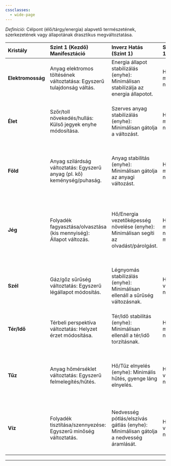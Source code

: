 ```yaml
---
cssclasses:
  - wide-page
---
```

_Definíció:_ Célpont (élő/tárgy/energia) alapvető természetének, szerkezetének vagy állapotának drasztikus megváltoztatása.

| Kristály          | Szint 1 (Kezdő) Manifesztáció                                            | Inverz Hatás (Szint 1)                                                                | Skálázódás (Szint 1)                                      | Szint 2 (Haladó) Manifesztáció                                                            | Inverz Hatás (Szint 2)                                                                                       | Skálázódás (Szint 2)                                                                                 | Szint 3 (Mesteri) Manifesztáció                                                                        | Inverz Hatás (Szint 3)                                                                                                           | Skálázódás (Szint 3)                                                                                   |
| :---------------- | :----------------------------------------------------------------------- | :------------------------------------------------------------------------------------ | :-------------------------------------------------------- | :---------------------------------------------------------------------------------------- | :----------------------------------------------------------------------------------------------------------- | :--------------------------------------------------------------------------------------------------- | :----------------------------------------------------------------------------------------------------- | :------------------------------------------------------------------------------------------------------------------------------- | :----------------------------------------------------------------------------------------------------- |
| **Elektromosság** | Anyag elektromos töltésének változtatása: Egyszerű tulajdonság váltás.   | Energia állapot stabilizálás (enyhe): Minimálisan stabilizálja az energia állapotot.  | Hatóidő/változás mértékének növelése (kicsi).             | Anyag elektromos/mágneses állapotának változtatása: Közepes szerkezet/tulajdonság váltás. | Energia állapot stabilizálás (közepes): Közepesen stabilizálja az energia állapotot.                         | Hatóidő/változás mértékének növelése (közepes), több célpont érintése.                               | Elektron szerkezet átalakítás: Anyag szerkezetének/tulajdonságainak jelentős, tartós változása.        | Energia állapot stabilizálás (jelentős): Jelentősen stabilizálja az energia állapotot.                                           | Hatóidő/változás mértékének drasztikus növelése, sok célpont érintése, tartósabb hatás.                |
| **Élet**          | Szőr/toll növekedés/hullás: Külső jegyek enyhe módosítása.               | Szerves anyag stabilizálás (enyhe): Minimálisan gátolja a változást.                  | Hatóidő/változás mértékének növelése (kicsi).             | Részleges alakváltás/szerves anyag formázás: Közepes forma/anyag változás.                | Szerves anyag stabilizálás (közepes): Közepesen gátolja a változást.                                         | Hatóidő/változás mértékének növelése (közepes), több célpont érintése.                               | Teljes alakváltás/szerves anyaggá változtatás: Élőlény komplett átalakítása, szerves anyaggá formázás. | Szerves anyag stabilizálás (jelentős): Jelentősen gátolja a változást, visszaállítja az eredeti állapotot.                       | Hatóidő/változás mértékének drasztikus növelése, sok célpont érintése, tartósabb hatás.                |
| **Föld**          | Anyag szilárdság változtatás: Egyszerű anyag (pl. kő) keménység/puhaság. | Anyag stabilitás (enyhe): Minimálisan gátolja az anyagi változást.                    | Hatóidő/változás mértékének növelése (kicsi).             | Anyag átalakítás: Közepes mennyiségű anyag (pl. kő->homok) váltása.                       | Anyag stabilitás (közepes): Közepesen gátolja az anyagi változást.                                           | Hatóidő/változás mértékének növelése (közepes), több célpont/nagyobb mennyiség érintése.             | Anyag komplex átalakítás: Jelentős mennyiségű/komplexebb anyag (pl. fém) szerkezetváltása.             | Anyag stabilitás (jelentős): Jelentősen gátolja az anyagi változást, visszaállítja az eredeti állapotot.                         | Hatóidő/változás mértékének drasztikus növelése, sok célpont/nagy mennyiség érintése, tartósabb hatás. |
| **Jég**           | Folyadék fagyasztása/olvasztása (kis mennyiség): Állapot változás.       | Hő/Energia vezetőképesség növelése (enyhe): Minimálisan segíti az olvadást/párolgást. | Hatóidő/változás mértékének növelése (kicsi mennyiség).   | Anyag törékennyé/szilárddá tétele (hideggel): Közepes szerkezet/állapot változás.         | Hő/Energia vezetőképesség növelése (közepes): Közepesen segíti az olvadást/párolgást, megszünteti a fagyást. | Hatóidő/változás mértékének növelése (közepes), több célpont/nagyobb mennyiség érintése.             | Energia/fény állapot átalakítás: Hőből hideg/fényből sötétség, jelentős energia állapot váltás.        | Hő/Energia vezetőképesség növelése (jelentős): Jelentősen segíti az olvadást/párolgást, visszaállítja az energia/fény állapotot. | Hatóidő/változás mértékének drasztikus növelése, sok célpont/nagy mennyiség érintése, tartósabb hatás. |
| **Szél**          | Gáz/gőz sűrűség változtatás: Egyszerű légállapot módosítás.              | Légnyomás stabilizálás (enyhe): Minimálisan ellenáll a sűrűség változásnak.           | Hatóidő/sűrűség változás mértékének növelése (kicsi).     | Hangszín/hangerő változtatás: Közepes hangmanipuláció.                                    | Légnyomás stabilizálás (közepes): Közepesen ellenáll a sűrűség/hang változásnak.                             | Hatóidő/változás mértékének növelése (közepes), nagyobb terület/mennyiség érintése.                  | Hangtalanítás/drasztikus hang torzítás: Teljes hang elnyomás/átalakítás.                               | Légnyomás stabilizálás (jelentős): Jelentősen ellenáll a sűrűség/hang változásnak.                                               | Hatóidő/változás mértékének drasztikus növelése, nagy terület/mennyiség érintése, tartósabb hatás.     |
| **Tér/Idő**       | Térbeli perspektíva változtatás: Helyzet érzet módosítása.               | Tér/Idő stabilitás (enyhe): Minimálisan ellenáll a tér/idő torzításnak.               | Hatóidő/változás mértékének növelése.                     | Időbeli "késleltetés"/"gyorsítás" tárgyon: Tárgy állapotának lassú/gyors változása.       | Tér/Idő stabilitás (közepes): Közepesen ellenáll a tér/idő torzításnak.                                      | Hatóidő/változás mértékének növelése (közepes), több célpont érintése.                               | Időbeli "ugrás" tárgyon: Tárgy állapotának drasztikus, korlátozott időbeli változása ("öregbítés").    | Tér/Idő stabilitás (jelentős): Jelentősen ellenáll a tér/idő torzításnak, tér/idő horgony.                                       | Hatóidő/változás mértékének drasztikus növelése, sok célpont érintése, tartósabb hatás.                |
| **Tűz**           | Anyag hőmérséklet változtatás: Egyszerű felmelegítés/hűtés.              | Hő/Tűz elnyelés (enyhe): Minimális hűtés, gyenge láng elnyelés.                       | Hatóidő/hőmérséklet változás mértékének növelése (kicsi). | Anyag halmazállapot változtatás (tűzzel): Pl. víz elforralása.                            | Hő/Tűz elnyelés (közepes): Közepes hűtés, láng elnyelés.                                                     | Hatóidő/változás mértékének növelése (közepes), több célpont/nagyobb mennyiség érintése.             | Anyag elégetése/porrá változtatás: Jelentős tömegű/ellenálló anyag megsemmisítése.                     | Hő/Tűz elnyelés (jelentős): Jelentős hűtés, lángok teljes elnyelése.                                                             | Hatóidő/változás mértékének drasztikus növelése, sok célpont/nagy mennyiség érintése, tartósabb hatás. |
| **Víz**           | Folyadék tisztítása/szennyezése: Egyszerű minőség változtatás.           | Nedvesség pótlás/elszívás gátlás (enyhe): Minimálisan gátolja a nedvesség áramlását.  | Hatóidő/minőség változás mértékének növelése (kicsi).     | Folyadék sűrűség/hőmérséklet változtatás: Közepes tulajdonság módosítás.                  | Nedvesség pótlás/elszívás gátlás (közepes): Közepesen gátolja a nedvesség áramlását.                         | Hatóidő/tulajdonság változás mértékének növelése (közepes), több célpont/nagyobb mennyiség érintése. | Folyadék anyagszerkezet átalakítás: Pl. víz sűrűbbé/maróvá tétele (nem csak hőm. változás).            | Nedvesség pótlás/elszívás gátlás (jelentős): Jelentősen gátolja a nedvesség áramlását.                                           | Hatóidő/változás mértékének drasztikus növelése, sok célpont/nagy mennyiség érintése, tartósabb hatás. |

---